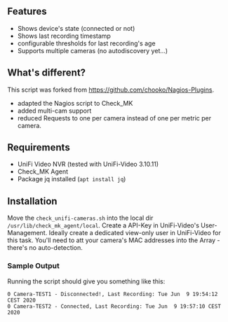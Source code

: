 ## Features
* Shows device's state (connected or not)
* Shows last recording timestamp
* configurable thresholds for last recording's age
* Supports multiple cameras (no autodiscovery yet...)

## What's different?
This script was forked from https://github.com/chooko/Nagios-Plugins.
* adapted the Nagios script to Check_MK
* added multi-cam support
* reduced Requests to one per camera instead of one per metric per camera.

## Requirements 
* UniFi Video NVR (tested with UniFi-Video 3.10.11)
* Check_MK Agent
* Package jq installed (```apt install jq```)

## Installation
Move the ```check_unifi-cameras.sh``` into the local dir ```/usr/lib/check_mk_agent/local```. Create a API-Key in UniFi-Video's User-Management. Ideally create a dedicated view-only user in UniFi-Video for this task.
You'll need to att your camera's MAC addresses into the Array - there's no auto-detection.

### Sample Output
Running the script should give you something like this:
```
0 Camera-TEST1 - Disconnected!, Last Recording: Tue Jun  9 19:54:12 CEST 2020
0 Camera-TEST2 - Connected, Last Recording: Tue Jun  9 19:57:10 CEST 2020
```

